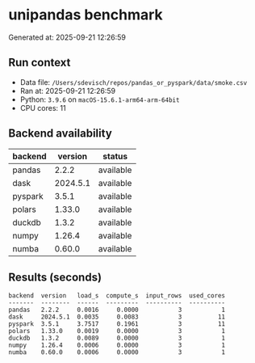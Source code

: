 # unipandas benchmark

Generated at: 2025-09-21 12:26:59

## Run context
- Data file: `/Users/sdevisch/repos/pandas_or_pyspark/data/smoke.csv`
- Ran at: 2025-09-21 12:26:59
- Python: `3.9.6` on `macOS-15.6.1-arm64-arm-64bit`
- CPU cores: 11

## Backend availability

| backend | version | status |
|---|---|---|
| pandas | 2.2.2 | available |
| dask | 2024.5.1 | available |
| pyspark | 3.5.1 | available |
| polars | 1.33.0 | available |
| duckdb | 1.3.2 | available |
| numpy | 1.26.4 | available |
| numba | 0.60.0 | available |

## Results (seconds)

```text
backend  version   load_s  compute_s  input_rows  used_cores
-------  --------  ------  ---------  ----------  ----------
pandas   2.2.2     0.0016     0.0000           3           1
dask     2024.5.1  0.0035     0.0083           3          11
pyspark  3.5.1     3.7517     0.1961           3          11
polars   1.33.0    0.0019     0.0000           3           1
duckdb   1.3.2     0.0089     0.0000           3           1
numpy    1.26.4    0.0006     0.0000           3           1
numba    0.60.0    0.0006     0.0000           3           1
```
